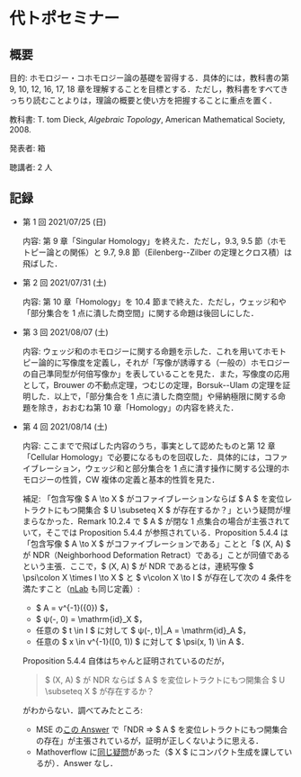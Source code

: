 # 代トポセミナー

## 概要

目的: ホモロジー・コホモロジー論の基礎を習得する．具体的には，教科書の第 9, 10, 12, 16, 17, 18 章を理解することを目標とする．ただし，教科書をすべてきっちり読むことよりは，理論の概要と使い方を把握することに重点を置く．

教科書: T. tom Dieck, *Algebraic Topology*, American Mathematical Society, 2008.

発表者: 箱

聴講者: 2 人

## 記録

* 第 1 回 2021/07/25 (日)

  内容: 第 9 章「Singular Homology」を終えた．ただし，9.3, 9.5 節（ホモトピー論との関係）と 9.7, 9.8 節（Eilenberg--Zilber の定理とクロス積）は飛ばした．

* 第 2 回 2021/07/31 (土)

  内容: 第 10 章「Homology」を 10.4 節まで終えた．ただし，ウェッジ和や「部分集合を 1 点に潰した商空間」に関する命題は後回しにした．

* 第 3 回 2021/08/07 (土)

  内容: ウェッジ和のホモロジーに関する命題を示した．これを用いてホモトピー論的に写像度を定義し，それが「写像が誘導する（一般の）ホモロジーの自己準同型が何倍写像か」を表していることを見た．また，写像度の応用として，Brouwer の不動点定理，つむじの定理，Borsuk--Ulam の定理を証明した．以上で，「部分集合を 1 点に潰した商空間」や帰納極限に関する命題を除き，おおむね第 10 章「Homology」の内容を終えた．

* 第 4 回 2021/08/14 (土)

  内容: ここまでで飛ばした内容のうち，事実として認めたものと第 12 章「Cellular Homology」で必要になるものを回収した．具体的には，コファイブレーション，ウェッジ和と部分集合を 1 点に潰す操作に関する公理的ホモロジーの性質，CW 複体の定義と基本的性質を見た．

  補足: 「包含写像 $ A \to X $ がコファイブレーションならば $ A $ を変位レトラクトにもつ開集合 $ U \subseteq X $ が存在するか？」という疑問が埋まらなかった．Remark 10.2.4 で $ A $ が閉な 1 点集合の場合が主張されていて，そこでは Proposition 5.4.4 が参照されている．Proposition 5.4.4 は「包含写像 $ A \to X $ がコファイブレーションである」ことと「$ (X, A) $ が NDR（Neighborhood Deformation Retract）である」ことが同値であるという主張．ここで，$ (X, A) $ が NDR であるとは，連続写像 $ \psi\colon X \times I \to X $ と $ v\colon X \to I $ が存在して次の 4 条件を満たすこと（[nLab](https://ncatlab.org/nlab/show/neighborhood+retract) も同じ定義）:

  * $ A = v^{-1}({0}) $，
  * $ ψ(-, 0) = \mathrm{id}_X $，
  * 任意の $ t \in I $ に対して $ ψ(-, t)\|_A = \mathrm{id}_A $，
  * 任意の $ x \in v^{-1}([0, 1)) $ に対して $ \psi(x, 1) \in A $．
  
  Proposition 5.4.4 自体はちゃんと証明されているのだが，
  
  > $ (X, A) $ が NDR ならば $ A $ を変位レトラクトにもつ開集合 $ U \subseteq X $ が存在するか？
  
  がわからない．調べてみたところ:

  * MSE の[この Answer](https://math.stackexchange.com/a/3550166/788245) で「NDR => $ A $ を変位レトラクトにもつ開集合の存在」が主張されているが，証明が正しくないように思える．
  * Mathoverflow に[同じ疑問](https://mathoverflow.net/q/232269)があった（$ X $ にコンパクト生成を課しているが）．Answer なし．
